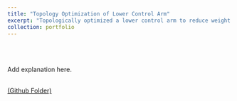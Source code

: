 ```yaml
---
title: "Topology Optimization of Lower Control Arm"
excerpt: "Topologically optimized a lower control arm to reduce weight and increase stiffness of the structure usign MSC Natran/Patran.<br/><img src='/images/500x300.png'>"
collection: portfolio
---
```

<br>
<br>
<br>
Add explanation here.
<br>
<br>

[(Github Folder)](https://github.com/mrsandeshbhat/Personal_Projects/tree/master/Topological_Optimization)